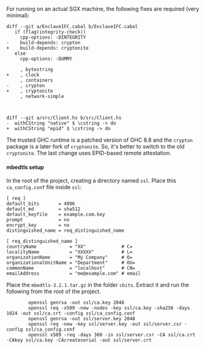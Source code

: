 For running on an actual SGX machine, the following fixes are required (very minimal):

```
diff --git a/EnclaveIFC.cabal b/EnclaveIFC.cabal
   if (flag(integrity-check))
     cpp-options: -DINTEGRITY
-    build-depends: crypton
+    build-depends: cryptonite
   else
     cpp-options: -DUMMY
 
     , bytestring
+    , clock
     , containers
-    , crypton
+    , cryptonite
     , network-simple



diff --git a/src/Client.hs b/src/Client.hs
-  withCString "native" $ \cstring -> do
+  withCString "epid" $ \cstring -> do
```

The trusted GHC runtime is a patched version of GHC 8.8 and the `crypton` package is a later fork of `cryptonite`. So, it's better to switch to the old `cryptonite`. The last change uses EPID-based remote attestation.

#### mbedtls setup

In the root of the project, creating a directory named `ssl`. Place this `ca_config.conf` file inside `ssl`:

```
[ req ]
default_bits       = 4096
default_md         = sha512
default_keyfile    = example.com.key
prompt             = no
encrypt_key        = no
distinguished_name = req_distinguished_name

[ req_distinguished_name ]
countryName            = "XX"             # C=
localityName           = "XXXXX"          # L=
organizationName       = "My Company"     # O=
organizationalUnitName = "Department"     # OU=
commonName             = "localhost"      # CN=
emailAddress           = "me@example.com" # email
```

Place the `mbedtls-3.2.1.tar.gz` in the folder `cbits`. Extract it and run the following from the root of the project.

```
        openssl genrsa -out ssl/ca.key 2048
        openssl req -x509 -new -nodes -key ssl/ca.key -sha256 -days 1024 -out ssl/ca.crt -config ssl/ca_config.conf
        openssl genrsa -out ssl/server.key 2048
        openssl req -new -key ssl/server.key -out ssl/server.csr -config ssl/ca_config.conf
        openssl x509 -req -days 360 -in ssl/server.csr -CA ssl/ca.crt -CAkey ssl/ca.key -CAcreateserial -out ssl/server.crt
```

